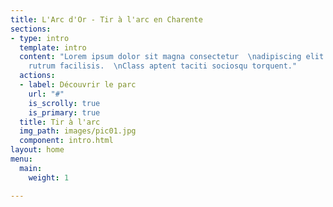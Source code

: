 ```yaml
---
title: L'Arc d'Or - Tir à l'arc en Charente
sections:
- type: intro
  template: intro
  content: "Lorem ipsum dolor sit magna consectetur  \nadipiscing elit. Duis dapibus
    rutrum facilisis.  \nClass aptent taciti sociosqu torquent."
  actions:
  - label: Découvrir le parc
    url: "#"
    is_scrolly: true
    is_primary: true
  title: Tir à l'arc
  img_path: images/pic01.jpg
  component: intro.html
layout: home
menu:
  main:
    weight: 1

---
```

